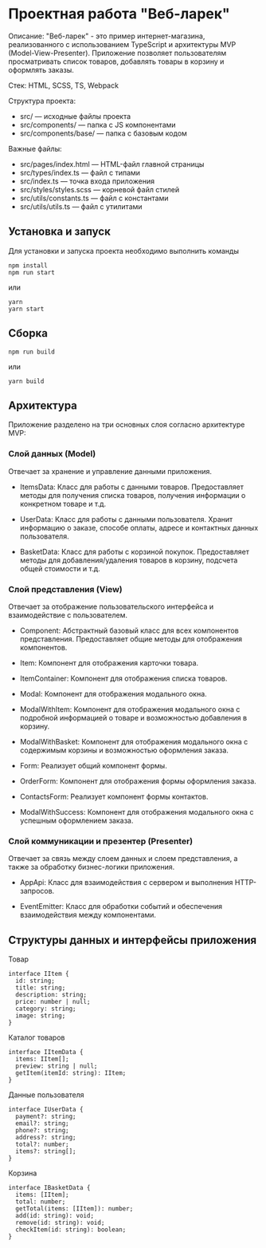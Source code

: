# Проектная работа "Веб-ларек"

Описание:
"Веб-ларек" - это пример интернет-магазина, реализованного с использованием TypeScript и архитектуры MVP (Model-View-Presenter). Приложение позволяет пользователям просматривать список товаров, добавлять товары в корзину и оформлять заказы.

Стек: HTML, SCSS, TS, Webpack

Структура проекта:
- src/ — исходные файлы проекта
- src/components/ — папка с JS компонентами
- src/components/base/ — папка с базовым кодом

Важные файлы:
- src/pages/index.html — HTML-файл главной страницы
- src/types/index.ts — файл с типами
- src/index.ts — точка входа приложения
- src/styles/styles.scss — корневой файл стилей
- src/utils/constants.ts — файл с константами
- src/utils/utils.ts — файл с утилитами

## Установка и запуск
Для установки и запуска проекта необходимо выполнить команды

```
npm install
npm run start
```

или

```
yarn
yarn start
```
## Сборка

```
npm run build
```

или

```
yarn build
```


## Архитектура
Приложение разделено на три основных слоя согласно архитектуре MVP:

### Слой данных (Model)
Отвечает за хранение и управление данными приложения.

- ItemsData: Класс для работы с данными товаров. Предоставляет методы для получения списка товаров, получения информации о конкретном товаре и т.д.

- UserData: Класс для работы с данными пользователя. Хранит информацию о заказе, способе оплаты, адресе и контактных данных пользователя.

- BasketData: Класс для работы с корзиной покупок. Предоставляет методы для добавления/удаления товаров в корзину, подсчета общей стоимости и т.д.

### Слой представления (View)
Отвечает за отображение пользовательского интерфейса и взаимодействие с пользователем.

- Component: Абстрактный базовый класс для всех компонентов представления. Предоставляет общие методы для отображения компонентов.

- Item: Компонент для отображения карточки товара.

- ItemContainer: Компонент для отображения списка товаров.

- Modal: Компонент для отображения модального окна.

- ModalWithItem: Компонент для отображения модального окна с подробной информацией о товаре и возможностью добавления в корзину.

- ModalWithBasket: Компонент для отображения модального окна с содержимым корзины и возможностью оформления заказа.

- Form: Реализует общий компонент формы.

- OrderForm: Компонент для отображения формы оформления заказа.

- ContactsForm: Реализует компонент формы контактов.

- ModalWithSuccess: Компонент для отображения модального окна с успешным оформлением заказа.

### Слой коммуникации и презентер (Presenter)
Отвечает за связь между слоем данных и слоем представления, а также за обработку бизнес-логики приложения.

- AppApi: Класс для взаимодействия с сервером и выполнения HTTP-запросов.

- EventEmitter: Класс для обработки событий и обеспечения взаимодействия между компонентами.


## Структуры данных и интерфейсы приложения
Товар

```
interface IItem {
  id: string;
  title: string;
  description: string;
  price: number | null;
  category: string;
  image: string;
}
```
Каталог товаров

```
interface IItemData {
  items: IItem[];
  preview: string | null;
  getItem(itemId: string): IItem;
}
```
Данные пользователя

```
interface IUserData {
  payment?: string;
  email?: string;
  phone?: string;
  address?: string;
  total?: number;
  items?: string[];
}
```
Корзина

```
interface IBasketData {
  items: [IItem];
  total: number;
  getTotal(items: [IItem]): number;
  add(id: string): void;
  remove(id: string): void;
  checkItem(id: string): boolean;
}
```